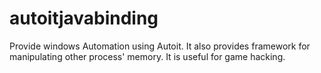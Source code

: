 # autoitjavabinding
Provide windows Automation using Autoit. It also provides framework for manipulating other process' memory. It is useful for game hacking.
